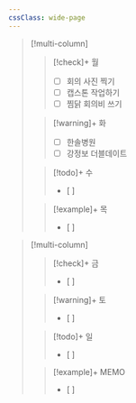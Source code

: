```yaml
---
cssClass: wide-page
---
```

> [!multi-column]
>
>> [!check]+ 월
>> - [ ] 회의 사진 찍기
>> - [ ] 캡스톤 작업하기
>> - [ ] 찜닭 회의비 쓰기
>
>> [!warning]+ 화
>> - [ ] 한솔병원
>> - [ ] 강정보 더블데이트
>
>> [!todo]+ 수
>> - [ ] 
>
>> [!example]+ 목
>> - [ ] 

> [!multi-column]
>
>> [!check]+ 금
>> - [ ] 
>
>> [!warning]+ 토
>> - [ ] 
>
>> [!todo]+ 일
>> - [ ] 
>
>> [!example]+ MEMO
>> - [ ] 
